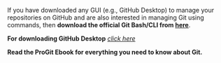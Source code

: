 If you have downloaded any GUI (e.g., GitHub Desktop) to manage your repositories on GitHub and are also interested in managing Git using commands, then **download the official Git Bash/CLI from [here](https://git-scm.com/downloads)**.

**For downloading GitHub Desktop** *[click here](https://desktop.github.com/download/)*

**Read the ProGit Ebook for everything you need to know about Git.**
